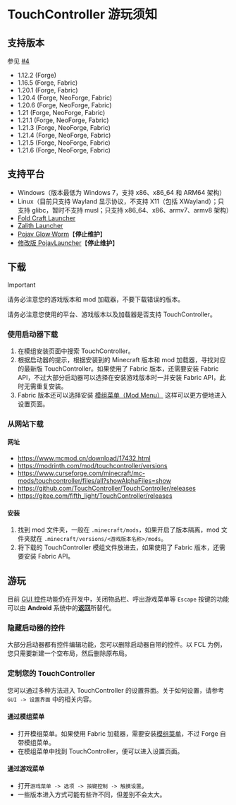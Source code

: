 # TouchController 游玩须知

## 支持版本

参见 [#4](https://github.com/TouchController/TouchController/issues/4)

- 1.12.2 (Forge)
- 1.16.5 (Forge, Fabric)
- 1.20.1 (Forge, Fabric)
- 1.20.4 (Forge, NeoForge, Fabric)
- 1.20.6 (Forge, NeoForge, Fabric)
- 1.21   (Forge, NeoForge, Fabric)
- 1.21.1 (Forge, NeoForge, Fabric)
- 1.21.3 (Forge, NeoForge, Fabric)
- 1.21.4 (Forge, NeoForge, Fabric)
- 1.21.5 (Forge, NeoForge, Fabric)
- 1.21.6 (Forge, NeoForge, Fabric)

## 支持平台

- Windows（版本最低为 Windows 7，支持 x86、x86_64 和 ARM64 架构）
- Linux（目前只支持 Wayland 显示协议，不支持 X11（包括 XWayland）；只支持 glibc，暂时不支持 musl；只支持 x86_64、x86、armv7、armv8 架构）
- [Fold Craft Launcher](https://github.com/FCL-Team/FoldCraftLauncher)
- [Zalith Launcher](https://github.com/ZalithLauncher/ZalithLauncher)
- [Pojav Glow·Worm](https://github.com/Vera-Firefly/Pojav-Glow-Worm)【**停止维护**】
- [修改版 PojavLauncher](https://github.com/TouchController/PojavLauncher)【**停止维护**】

## 下载

> [!IMPORTANT]
> 请务必注意您的游戏版本和 mod 加载器，不要下载错误的版本。
>
> 请务必注意您使用的平台、游戏版本以及加载器是否支持 TouchController。

### 使用启动器下载

 1. 在模组安装页面中搜索 TouchController。
 2. 根据启动器的提示，根据安装到的 Minecraft 版本和 mod 加载器，寻找对应的最新版 TouchController。如果使用了 Fabric 版本，还需要安装 Fabric API，不过大部分启动器可以选择在安装游戏版本时一并安装 Fabric API，此时无需重复安装。
 3. Fabric 版本还可以选择安装 [模组菜单（Mod Menu）](https://modrinth.com/mod/modmenu) 这样可以更方便地进入设置页面。

### 从网站下载

#### 网址

- <https://www.mcmod.cn/download/17432.html>
- <https://modrinth.com/mod/touchcontroller/versions>
- <https://www.curseforge.com/minecraft/mc-mods/touchcontroller/files/all?showAlphaFiles=show>
- <https://github.com/TouchController/TouchController/releases>
- <https://gitee.com/fifth_light/TouchController/releases>

#### 安装

1. 找到 mod 文件夹，一般在 `.minecraft/mods`，如果开启了版本隔离，mod 文件夹就在 `.minecraft/versions/<游戏版本名称>/mods`。
2. 将下载的 TouchController 模组文件放进去，如果使用了 Fabric 版本，还需要安装 Fabric API。

## 游玩

目前 [GUI 控件](../控件/GUI控件)功能仍在开发中，关闭物品栏、呼出游戏菜单等 `Escape` 按键的功能可以由 **Android** 系统中的**返回**所替代。

### 隐藏启动器的控件

大部分启动器都有控件编辑功能，您可以删除启动器自带的控件。以 FCL 为例，您只需要新建一个空布局，然后删除原布局。

### 定制您的 TouchController

您可以通过多种方法进入 TouchController 的设置界面。关于如何设置，请参考 `GUI -> 设置界面` 中的相关内容。

#### 通过模组菜单

- 打开模组菜单。如果使用 Fabric 加载器，需要安装[模组菜单](https://modrinth.com/mod/modmenu)，不过 Forge 自带模组菜单。
- 在模组菜单中找到 TouchController，便可以进入设置页面。

#### 通过游戏菜单

- 打开`游戏菜单 -> 选项 -> 按键控制 -> 触摸设置`。
- 一些版本进入方式可能有些许不同，但差别不会太大。

